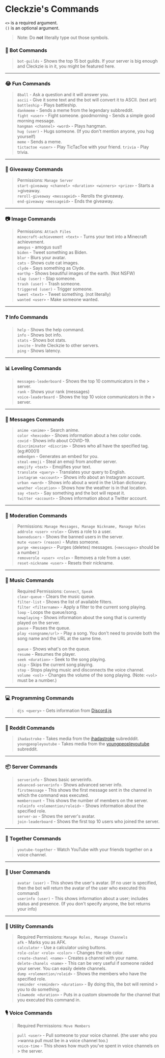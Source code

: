 # Cleckzie's Commands

`<>` is a required argument. <br>
`()` is an optional argument.

> Note: Do **not** literally type out those symbols.


### 🤖 Bot Commands
> `bot-guilds` - Shows the top 15 bot guilds. If your server is big enough and Cleckzie is in it, you might be featured here.

***
### 😂 Fun Commands
> `8ball` - Ask a question and it will answer you. <br>
> `ascii` - Give it some text and the bot will convert it to ASCII. (text art) <br>
> `battleship` - Plays battleship. <br>
> `dankmeme` - Sends a meme from the legendary subbreddit. <br>
> `fight <user>` - Fight someone. goodmorning - Sends a simple good morning message.  <br>
> `hangman <channel> <word>` - Plays hangman. <br>
> `hug (user)` - Hugs someone. (If you don't mention anyone, you hug yourself) <br>
> `meme` - Sends a meme. <br>
> `tictactoe <user>` - Play TicTacToe with your friend. 
> `trivia` - Play trivia.
***
### 🎁 Giveaway Commands 
> Permissions: `Manage Server`<br>
> `start-giveaway <channel> <duration> <winners> <prize>` - Starts a >giveaway. <br>
> `reroll-giveaway <messageid>` - Rerolls the giveaway. <br>
> `end-giveaway <messageid>` - Ends the giveaway. <br>
***
### 📷 Image Commands
 > Permissions: `Attach Files` <br>
> `minecraft-achievement <text>` - Turns your text into a Minecraft achievement. <br>
> `amogus` - amogus sus!! <br>
> `biden` - Tweet something as Biden. <br>
> `blur` - Blurs your avatar. <br>
> `cats` - Shows cute cat images. <br>
> `clyde` - Says something as Clyde. <br>
> `earthp` - Shows beautiful images of the earth. (Not NSFW) <br>
> `slap (user)` - Slap someone. <br>
> `trash (user)` - Trash someone. <br> 
> `triggered (user)` - Trigger someone. <br>
> `tweet <text>` - Tweet something. (not literally) <br>
> `wanted <user>` - Make someone wanted. <br>
***
### ❓ Info Commands
> `help` - Shows the help command. <br>
> `info` - Shows bot info. <br>
> `stats` - Shows bot stats. <br>
> `invite` - Invite Cleckzie to other servers. <br>
> `ping` - Shows latency. <br>
***
### 📊 Leveling Commands
> `messages-leaderboard` - Shows the top 10 communicators in the > server. <br>
> `rank` - Shows your rank (messages) <br>
> `voice-leaderboard` - Shows the top 10 voice communicators in the > server. <br>
***
### 💬 Messages Commands
> `anime <anime>` - Search anime. <br>
> `color <hexcode>` - Shows information about a hex color code. <br>
> `covid` - Shows info about COVID-19. <br>
> `discriminator <discrim>` - Shows who all have the specified tag. (eg:#0001) <br>
>`embedgen` - Generates an embed for you. <br>
> `steal-emoji` - Steal an emoji from another server. <br>
> `emojify <text>` - Emojifies your text. <br>
> `translate <query>` - Translates your query to English. <br>
> `instagram <account>` - Shows info about an Instagram account. <br>
> `urban <word>` - Shows info about a word in the Urban dictionary. <br>
`weather <location>` - Shows how the weather is in that location. <br>
`say <text>` - Say something and the bot will repeat it. <br>
`twitter <account>` - Shows information about a Twitter account. <br>
***
### 🔨 Moderation Commands
> Permissions: `Manage Messages, Manage Nickname, Manage Roles`
> `addrole <user> <role>` - Gives a role to a user. <br>
> `bannedusers` - Shows the banned users in the server. <br>
> `mute <user> (reason)` - Mutes someone. <br>
> `purge <messages>` - Purges (deletes) messages. (`<messages>` should 
> be a number.)<br>
> `removerole <user> <role>` - Removes a role from a user. <br>
> `reset-nickname <user>` - Resets their nickname. <br>
***
### 🎵 Music Commands
> Required Permissions: `Connect`, `Speak` <br>
> `clear-queue` - Clears the music queue. <br>
> `filter-list` - Shows the list of available filters. <br>
> `filter <filtername>` - Apply a filter to the current song playing. <br>
> `loop` - Loops the queue/song. <br>
> `nowplaying` - Shows information about the song that is currently played on the server. <br>
> `pause` - Pauses the queue. <br>
> `play <songname/url>` - Play a song. You don't need to provide both the song name and the URL at the same time. <br>  
> `queue` - Shows what's on the queue. <br>
> `resume` - Resumes the player. <br>
> `seek <duration>` - Seek to the song playing. <br>
> `skip` - Skips the current song playing. <br>
> `stop` - Stops playing music and disconnects the voice channel. <br>
> `volume <vol>` - Changes the volume of the song playing. (Note: `<vol>` must be a number.) <br>
***
### 💻 Programming Commands
> `djs <query>` - Gets information from [Discord.js](https://discord.js.org)<br>
***
### 🔺 Reddit Commands
> `ihadastroke` - Takes media from the [ihadastroke](https://reddit.com/r/ihadastroke) subredddit. <br>
> `youngpeopleyoutube` - Takes media from the [youngpeopleyoutube](https://reddit.com/r/youngpeopleyoutube) subreddit. <br>
***
### 📦 Server Commands
>`serverinfo` - Shows basic serverinfo. <br>
>`advanced-serverinfo` - Shows advanced server info. <br>
>`firstmessage` - This shows the first message sent in the channel in which the command was executed. <br>
>`membercount` - This shows the number of members on the server. <br>
>`roleinfo <rolemention/roleid>` - Shows information about the specified role. <br>
>`server-av` - Shows the server's avatar. <br>
>`join-leaderboard` - Shows the first top 10 users who joined the server. <br>
***
### 👫 Together Commands
>`youtube-together` - Watch YouTube with your friends together on a voice channel.  <br>
***
### 👤 User Commands
> `avatar (user)` - This shows the user's avatar. (If no user is specified, then the bot will return the avatar of the user who executed this command)  <br>
> `userinfo (user)` - This shows information about a user; includes status and presence. (If you don't specify anyone, the bot returns your info) <br>
***
### 🔨 Utility Commands
> Required Permissions: `Manage Roles, Manage Channels` <br>
> `afk` - Marks you as AFK. <br>
> `calculator` - Use a calculator using buttons. <br>
> `role-color <role> <color>` - Changes the role color. <br>
> `create-channel <name>` - Creates a channel with your name. <br>
> `delete-chanels <name>` - This can be very useful if someone raided your server. You can easily delete channels. <br>
> `dump <rolemention/roleid>` - Shows the members who have the specified role. <br>
> `reminder <reminder> <duration>` - By doing this, the bot will remind > you to do something. <br>
`slowmode <duration>` - Puts in a custom slowmode for the channel that you executed this command in. <br>

### 🎙 Voice Commands
> Required Permissions: `Move Members` <br>

> `pull <user>` - Pull someone to your voice channel. (the user who you >wanna pull must be in a voice channel too.) <br>
> `voice-time` - This shows how much you've spent in voice channels on > the server.
